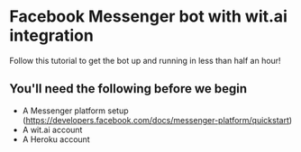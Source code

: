 # Facebook Messenger bot with wit.ai integration
Follow this tutorial to get the bot up and running in less than half an hour!

## You'll need the following before we begin
* A Messenger platform setup (https://developers.facebook.com/docs/messenger-platform/quickstart)
* A wit.ai account
* A Heroku account
